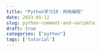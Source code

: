 ```yaml
---
title: "Python学习10：网络编程"
date: 2023-05-12
slug: python-comment-and-variable
draft: true
categories: ["python"]
tags: ['tutorial']
---
```

